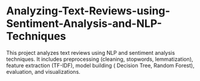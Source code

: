 # Analyzing-Text-Reviews-using-Sentiment-Analysis-and-NLP-Techniques
This project analyzes text reviews using NLP and sentiment analysis techniques. It includes preprocessing (cleaning, stopwords, lemmatization), feature extraction (TF-IDF), model building ( Decision Tree, Random Forest), evaluation, and visualizations.
